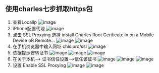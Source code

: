 ## 使用charles七步抓取https包
1. 查看LocalIp
![image](charles_img/1.png)
2. iPhone配置代理
![image](charles_img/2.jpeg)
3. 点击 SSL Proxying 选择 install Charles Root Ceriticate in on a Mobile Device oR Remote...
![image](charles_img/3.png)
![image](charles_img/4.png)
4. 在手机浏览器中输入网址 chls.pro/ssl
![image](charles_img/5.jpeg)
5. 依据提示安转证书
![image](charles_img/6.jpeg)
![image](charles_img/7.jpeg)
![image](charles_img/8.jpeg)
6. 在关于本机--> 证书信任设置-->信任该证书
![image](charles_img/9.jpeg)
![image](charles_img/10.jpeg)
![image](charles_img/11.jpeg)
7. 设置 Enable SSL Proxying
![image](charles_img/12.png)
![image](charles_img/13.png)
